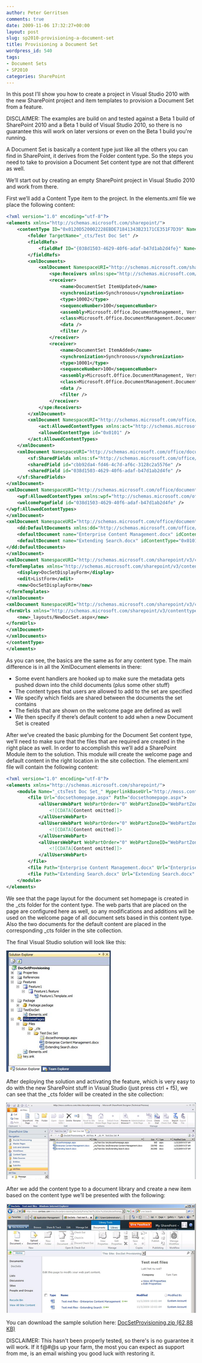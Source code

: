 ```yaml
---
author: Peter Gerritsen
comments: true
date: 2009-11-06 17:32:27+00:00
layout: post
slug: sp2010-provisioning-a-document-set
title: Provisioning a Document Set
wordpress_id: 540
tags:
- Document Sets
- SP2010
categories: SharePoint
---
```


In this post I’ll show you how to create a project in Visual Studio 2010 with the new SharePoint project and item templates to provision a Document Set from a feature.

DISCLAIMER: The examples are build on and tested against a Beta 1 build of SharePoint 2010 and a Beta 1 build of Visual Studio 2010, so there is no guarantee this will work on later versions or even on the Beta 1 build you're running.

A Document Set is basically a content type just like all the others you can find in SharePoint, it derives from the Folder content type. So the steps you need to take to provision a Document Set content type are not that different as well.

We’ll start out by creating an empty SharePoint project in Visual Studio 2010 and work from there.

First we’ll add a Content Type item to the project. In the elements.xml file we place the following content:

```xml
<?xml version="1.0" encoding="utf-8"?>
<elements xmlns="http://schemas.microsoft.com/sharepoint/">
	<contentType ID="0x0120D520002228EBDE71841343B23171CE351F7D39" Name="Test Doc Set" Group="Document Set Content Types" Version="2" ProgId="SharePoint.DocumentSet">
		<folder TargetName="_cts/Test Doc Set" />
		<fieldRefs>
			<fieldRef ID="{038d1503-4629-40f6-adaf-b47d1ab2d4fe}" Name="Company" />
		</fieldRefs>
		<xmlDocuments>
			<xmlDocument NamespaceURI="http://schemas.microsoft.com/sharepoint/events">
				<spe:Receivers xmlns:spe="http://schemas.microsoft.com/sharepoint/events">
				<receiver>
					<name>DocumentSet ItemUpdated</name>
					<synchronization>Synchronous</synchronization>
					<type>10002</type>
					<sequenceNumber>100</sequenceNumber>
					<assembly>Microsoft.Office.DocumentManagement, Version=14.0.0.0, Culture=neutral, PublicKeyToken=71e9bce111e9429c</assembly>
					<class>Microsoft.Office.DocumentManagement.DocumentSets.DocumentSetEventReceiver</class>
					<data />
					<filter />
				</receiver>
				<receiver>
					<name>DocumentSet ItemAdded</name>
					<synchronization>Synchronous</synchronization>
					<type>10001</type>
					<sequenceNumber>100</sequenceNumber>
					<assembly>Microsoft.Office.DocumentManagement, Version=14.0.0.0, Culture=neutral, PublicKeyToken=71e9bce111e9429c</assembly>
					<class>Microsoft.Office.DocumentManagement.DocumentSets.DocumentSetItemsEventReceiver</class>
					<data />
					<filter />
				</receiver>
			</spe:Receivers>
		</xmlDocument>
		<xmlDocument NamespaceURI="http://schemas.microsoft.com/office/documentsets/allowedcontenttypes">
			<act:AllowedContentTypes xmlns:act="http://schemas.microsoft.com/office/documentsets/allowedcontenttypes" LastModified="11/4/2009 3:30:17 PM">
			<allowedContentType id="0x0101" />
		</act:AllowedContentTypes>
	</xmlDocument>
	<xmlDocument NamespaceURI="http://schemas.microsoft.com/office/documentsets/sharedfields">
		<sf:SharedFields xmlns:sf="http://schemas.microsoft.com/office/documentsets/sharedfields" LastModified="11/4/2009 3:31:50 PM">
		<sharedField id="cbb92da4-fd46-4c7d-af6c-3128c2a5576e" />
		<sharedField id="038d1503-4629-40f6-adaf-b47d1ab2d4fe" />
	</sf:SharedFields>
</xmlDocument>
<xmlDocument NamespaceURI="http://schemas.microsoft.com/office/documentsets/welcomepagefields">
	<wpf:AllowedContentTypes xmlns:wpf="http://schemas.microsoft.com/office/documentsets/welcomepagefields" LastModified="11/4/2009 3:31:50 PM">
	<welcomePageField id="038d1503-4629-40f6-adaf-b47d1ab2d4fe" />
</wpf:AllowedContentTypes>
</xmlDocument>
<xmlDocument NamespaceURI="http://schemas.microsoft.com/office/documentsets/defaultdocuments">
	<dd:DefaultDocuments xmlns:dd="http://schemas.microsoft.com/office/documentsets/defaultdocuments" LastModified="11/5/2009 8:39:24 AM" AddSetName="True">
	<defaultDocument name="Enterprise Content Management.docx" idContentType="0x0101" />
	<defaultDocument name="Extending Search.docx" idContentType="0x0101" />
</dd:DefaultDocuments>
</xmlDocument>
<xmlDocument NamespaceURI="http://schemas.microsoft.com/sharepoint/v3/contenttype/forms">
<formTemplates xmlns="http://schemas.microsoft.com/sharepoint/v3/contenttype/forms">
	<display>DocSetDisplayForm</display>
	<edit>ListForm</edit>
	<new>DocSetDisplayForm</new>
</formTemplates>
</xmlDocument>
<xmlDocument NamespaceURI="http://schemas.microsoft.com/sharepoint/v3/contenttype/forms/url">
<formUrls xmlns="http://schemas.microsoft.com/sharepoint/v3/contenttype/forms/url">
	<new>_layouts/NewDocSet.aspx</new>
</formUrls>
</xmlDocument>
</xmlDocuments>
</contentType>
</elements>
```

As you can see, the basics are the same as for any content type. The main difference is in all the XmlDocument elements in there:

  * Some event handlers are hooked up to make sure the metadata gets pushed down into the child documents (plus some other stuff)
  * The content types that users are allowed to add to the set are specified
  * We specify which fields are shared between the documents the set contains
  * The fields that are shown on the welcome page are defined as well
  * We then specify if there’s default content to add when a new Document Set is created


After we’ve created the basic plumbing for the Document Set content type, we’ll need to make sure that the files that are required are created in the right place as well. In order to accomplish this we’ll add a SharePoint Module item to the solution. This module will create the welcome page and default content in the right location in the site collection. The element.xml file will contain the following content:

```xml
<?xml version="1.0" encoding="utf-8"?>
<elements xmlns="http://schemas.microsoft.com/sharepoint/">
	<module Name="_ctsTest Doc Set_" HyperlinkBaseUrl="http://moss.contoso.com/sites/docsettest" Path="WelcomePages\Files\_cts\Test Doc Set" Url="_cts/Test Doc Set">
		<file Url="docsethomepage.aspx" Path="docsethomepage.aspx">
			<allUsersWebPart WebPartOrder="0" WebPartZoneID="WebPartZone_TopLeft" ID="g_ae6da3d4_9233_45d6_b9fd_6300815e16c6">
				<![CDATA[Content omitted]]>
			</allUsersWebPart>
			<allUsersWebPart WebPartOrder="0" WebPartZoneID="WebPartZone_CenterMain" ID="g_d8062545_cc87_4e82_9c55_cae80486ffea">
				<![CDATA[Content omitted]]>
			</allUsersWebPart>
			<allUsersWebPart WebPartOrder="0" WebPartZoneID="WebPartZone_Top" ID="g_651be1ba_c8bb_4d29_87b0_87c769cd5179">
				<![CDATA[Content omitted]]>
			</allUsersWebPart>
		</file>
		<file Path="Enterprise Content Management.docx" Url="Enterprise Content Management.docx" />
		<file Path="Extending Search.docx" Url="Extending Search.docx" />
	</module>
</elements>
```

We see that the page layout for the document set homepage is created in the \_cts folder for the content type. The web parts that are placed on the page are configured here as well, so any modifications and additions will be used on the welcome page of all document sets based in this content type. Also the two documents for the default content are placed in the corresponding \_cts folder in the site collection.

The final Visual Studio solution will look like this:

[![image](/images/old/snipping11.png)](/images/old/snipping10.png)

After deploying the solution and activating the feature, which is very easy to do with the new SharePoint stuff in Visual Studio (just press ctrl + f5), we can see that the \_cts folder will be created in the site collection:

[![image](/images/old/snipping13.png)](/images/old/snipping12.png)

After we add the content type to a document library and create a new item based on the content type we’ll be presented with the following:

[![image](/images/old/snipping15.png)](/images/old/snipping14.png)

You can download the sample solution here: [DocSetProvisioning.zip (62,88 KB)](/images/old/DocSetProvisioning.zip)

DISCLAIMER: This hasn't been properly tested, so there's is no guarantee it will work. If it f@#@s up your farm, the most you can expect as support from me, is an email wishing you good luck with restoring it.
